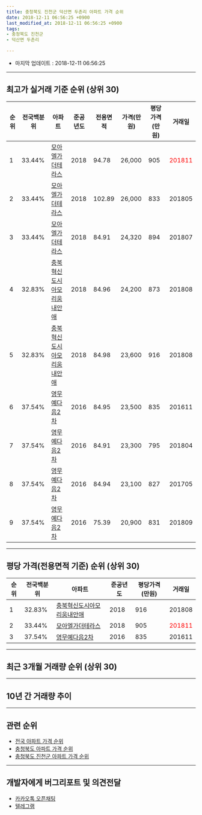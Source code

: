 ```yaml
---
title: 충청북도 진천군 덕산면 두촌리 아파트 가격 순위
date: 2018-12-11 06:56:25 +0900
last_modified_at: 2018-12-11 06:56:25 +0900
tags:
- 충청북도 진천군
- 덕산면 두촌리

---
```


* 마지막 업데이트 : 2018-12-11 06:56:25

---

## 최고가 실거래 기준 순위 (상위 30)


|순위|전국백분위|아파트|준공년도|전용면적|가격(만원)|평당가격(만원)|거래일|
|---|---|---|---|---|---|---|---|
|1|33.44%|[모아엘가더테라스](https://search.naver.com/search.naver?query=%EC%B6%A9%EC%B2%AD%EB%B6%81%EB%8F%84+%EC%A7%84%EC%B2%9C%EA%B5%B0+%EB%8D%95%EC%82%B0%EB%A9%B4+%EB%91%90%EC%B4%8C%EB%A6%AC+%EB%AA%A8%EC%95%84%EC%97%98%EA%B0%80%EB%8D%94%ED%85%8C%EB%9D%BC%EC%8A%A4)|2018|94.78|26,000|905|<span style="color:red">201811</span>|
|2|33.44%|[모아엘가더테라스](https://search.naver.com/search.naver?query=%EC%B6%A9%EC%B2%AD%EB%B6%81%EB%8F%84+%EC%A7%84%EC%B2%9C%EA%B5%B0+%EB%8D%95%EC%82%B0%EB%A9%B4+%EB%91%90%EC%B4%8C%EB%A6%AC+%EB%AA%A8%EC%95%84%EC%97%98%EA%B0%80%EB%8D%94%ED%85%8C%EB%9D%BC%EC%8A%A4)|2018|102.89|26,000|833|201805|
|3|33.44%|[모아엘가더테라스](https://search.naver.com/search.naver?query=%EC%B6%A9%EC%B2%AD%EB%B6%81%EB%8F%84+%EC%A7%84%EC%B2%9C%EA%B5%B0+%EB%8D%95%EC%82%B0%EB%A9%B4+%EB%91%90%EC%B4%8C%EB%A6%AC+%EB%AA%A8%EC%95%84%EC%97%98%EA%B0%80%EB%8D%94%ED%85%8C%EB%9D%BC%EC%8A%A4)|2018|84.91|24,320|894|201807|
|4|32.83%|[충북혁신도시아모리움내안애](https://search.naver.com/search.naver?query=%EC%B6%A9%EC%B2%AD%EB%B6%81%EB%8F%84+%EC%A7%84%EC%B2%9C%EA%B5%B0+%EB%8D%95%EC%82%B0%EB%A9%B4+%EB%91%90%EC%B4%8C%EB%A6%AC+%EC%B6%A9%EB%B6%81%ED%98%81%EC%8B%A0%EB%8F%84%EC%8B%9C%EC%95%84%EB%AA%A8%EB%A6%AC%EC%9B%80%EB%82%B4%EC%95%88%EC%95%A0)|2018|84.96|24,200|873|201808|
|5|32.83%|[충북혁신도시아모리움내안애](https://search.naver.com/search.naver?query=%EC%B6%A9%EC%B2%AD%EB%B6%81%EB%8F%84+%EC%A7%84%EC%B2%9C%EA%B5%B0+%EB%8D%95%EC%82%B0%EB%A9%B4+%EB%91%90%EC%B4%8C%EB%A6%AC+%EC%B6%A9%EB%B6%81%ED%98%81%EC%8B%A0%EB%8F%84%EC%8B%9C%EC%95%84%EB%AA%A8%EB%A6%AC%EC%9B%80%EB%82%B4%EC%95%88%EC%95%A0)|2018|84.98|23,600|916|201808|
|6|37.54%|[영무예다음2차](https://search.naver.com/search.naver?query=%EC%B6%A9%EC%B2%AD%EB%B6%81%EB%8F%84+%EC%A7%84%EC%B2%9C%EA%B5%B0+%EB%8D%95%EC%82%B0%EB%A9%B4+%EB%91%90%EC%B4%8C%EB%A6%AC+%EC%98%81%EB%AC%B4%EC%98%88%EB%8B%A4%EC%9D%8C2%EC%B0%A8)|2016|84.95|23,500|835|201611|
|7|37.54%|[영무예다음2차](https://search.naver.com/search.naver?query=%EC%B6%A9%EC%B2%AD%EB%B6%81%EB%8F%84+%EC%A7%84%EC%B2%9C%EA%B5%B0+%EB%8D%95%EC%82%B0%EB%A9%B4+%EB%91%90%EC%B4%8C%EB%A6%AC+%EC%98%81%EB%AC%B4%EC%98%88%EB%8B%A4%EC%9D%8C2%EC%B0%A8)|2016|84.91|23,300|795|201804|
|8|37.54%|[영무예다음2차](https://search.naver.com/search.naver?query=%EC%B6%A9%EC%B2%AD%EB%B6%81%EB%8F%84+%EC%A7%84%EC%B2%9C%EA%B5%B0+%EB%8D%95%EC%82%B0%EB%A9%B4+%EB%91%90%EC%B4%8C%EB%A6%AC+%EC%98%81%EB%AC%B4%EC%98%88%EB%8B%A4%EC%9D%8C2%EC%B0%A8)|2016|84.94|23,100|827|201705|
|9|37.54%|[영무예다음2차](https://search.naver.com/search.naver?query=%EC%B6%A9%EC%B2%AD%EB%B6%81%EB%8F%84+%EC%A7%84%EC%B2%9C%EA%B5%B0+%EB%8D%95%EC%82%B0%EB%A9%B4+%EB%91%90%EC%B4%8C%EB%A6%AC+%EC%98%81%EB%AC%B4%EC%98%88%EB%8B%A4%EC%9D%8C2%EC%B0%A8)|2016|75.39|20,900|831|201809|


---

## 평당 가격(전용면적 기준) 순위 (상위 30)


|순위|전국백분위|아파트|준공년도|평당가격(만원)|거래일|
|---|---|---|---|---|---|
|1|32.83%|[충북혁신도시아모리움내안애](https://search.naver.com/search.naver?query=%EC%B6%A9%EC%B2%AD%EB%B6%81%EB%8F%84+%EC%A7%84%EC%B2%9C%EA%B5%B0+%EB%8D%95%EC%82%B0%EB%A9%B4+%EB%91%90%EC%B4%8C%EB%A6%AC+%EC%B6%A9%EB%B6%81%ED%98%81%EC%8B%A0%EB%8F%84%EC%8B%9C%EC%95%84%EB%AA%A8%EB%A6%AC%EC%9B%80%EB%82%B4%EC%95%88%EC%95%A0)|2018|916|201808|
|2|33.44%|[모아엘가더테라스](https://search.naver.com/search.naver?query=%EC%B6%A9%EC%B2%AD%EB%B6%81%EB%8F%84+%EC%A7%84%EC%B2%9C%EA%B5%B0+%EB%8D%95%EC%82%B0%EB%A9%B4+%EB%91%90%EC%B4%8C%EB%A6%AC+%EB%AA%A8%EC%95%84%EC%97%98%EA%B0%80%EB%8D%94%ED%85%8C%EB%9D%BC%EC%8A%A4)|2018|905|<span style="color:red">201811</span>|
|3|37.54%|[영무예다음2차](https://search.naver.com/search.naver?query=%EC%B6%A9%EC%B2%AD%EB%B6%81%EB%8F%84+%EC%A7%84%EC%B2%9C%EA%B5%B0+%EB%8D%95%EC%82%B0%EB%A9%B4+%EB%91%90%EC%B4%8C%EB%A6%AC+%EC%98%81%EB%AC%B4%EC%98%88%EB%8B%A4%EC%9D%8C2%EC%B0%A8)|2016|835|201611|


---

## 최근 3개월 거래량 순위 (상위 30)


<div style="width:100%;">
    <canvas id="deal_count_ranking" height="250"></canvas>
</div>


<script>
new Chart(document.getElementById("deal_count_ranking"), {
    type: 'horizontalBar',
    data: {
        labels: ['모아엘가더테라스', '충북혁신도시아모리움내안애'],
        datasets: [{
            label: '실거래 수',
            data: [2, 2],
            borderColor: "rgba(255, 0, 128, 1)",
            backgroundColor: "rgba(255, 0, 128, 0.5)",
            fill: false,
        }]
    },
    options: {
        responsive: true,
        title: {
            display: true,
            text: '최근 3개월 거래량 순위'
        },
        tooltips: {
            mode: 'index',
            intersect: false,
            callbacks: {
                title: function(tooltipItems, data) {
                    return "실거래 수:";
                },
                label: function(tooltipItem, data) {
                    return data.labels[tooltipItem.index] + ": " + tooltipItem.xLabel;
                }
            }
        },
        hover: {
            mode: 'nearest',
            intersect: true
        },
        scales: {
            xAxes: [{
                display: true,
                scaleLabel: {
                    display: true,
                    labelString: '실거래 수'
                },
                ticks: {
                    suggestedMin: 0,
                }
            }],
            yAxes: [{
                display: true,
                ticks: {
                    autoSkip: false,
                    callback: function(value, index, values) {
                        if (value.length > 15)
                            return value.substr(0, 13) + "...";
                        else
                            return value;
                    }
                },
                scaleLabel: {
                    display: false,
                }
            }]
        }
    }
});

</script>


---

## 10년 간 거래량 추이


<div style="width:100%;">
    <canvas id="deal_progress" height="250"></canvas>
</div>

<script>
new Chart(document.getElementById("deal_progress"), {
    type: 'line',
    data: {
        labels: ['200812','200901','200902','200903','200904','200905','200906','200907','200908','200909','200910','200911','200912','201001','201002','201003','201004','201005','201006','201007','201008','201009','201010','201011','201012','201101','201102','201103','201104','201105','201106','201107','201108','201109','201110','201111','201112','201201','201202','201203','201204','201205','201206','201207','201208','201209','201210','201211','201212','201301','201302','201303','201304','201305','201306','201307','201308','201309','201310','201311','201312','201401','201402','201403','201404','201405','201406','201407','201408','201409','201410','201411','201412','201501','201502','201503','201504','201505','201506','201507','201508','201509','201510','201511','201512','201601','201602','201603','201604','201605','201606','201607','201608','201609','201610','201611','201612','201701','201702','201703','201704','201705','201706','201707','201708','201709','201710','201711','201712','201801','201802','201803','201804','201805','201806','201807','201808','201809','201810','201811','201812'],
        datasets: [{
            label: '실거래 수',
            pointRadius: 1,
            data: [0, 0, 0, 0, 0, 0, 0, 0, 0, 0, 0, 0, 0, 0, 0, 0, 0, 0, 0, 0, 0, 0, 0, 0, 0, 0, 0, 0, 0, 0, 0, 0, 0, 0, 0, 0, 0, 0, 0, 0, 0, 0, 0, 0, 0, 0, 0, 0, 0, 0, 0, 0, 0, 0, 0, 0, 0, 0, 0, 0, 0, 0, 0, 0, 0, 0, 0, 0, 0, 0, 0, 0, 0, 0, 0, 0, 0, 0, 0, 0, 0, 0, 0, 0, 0, 0, 0, 0, 0, 0, 0, 0, 0, 0, 0, 1, 0, 0, 2, 1, 0, 5, 1, 1, 2, 0, 1, 0, 1, 0, 1, 2, 3, 1, 4, 3, 4, 7, 1, 2, 1],
            borderColor: "rgba(255, 201, 14, 1)",
            backgroundColor: "rgba(255, 201, 14, 0.5)",
            fill: true,
        }]
    },
    options: {
        responsive: true,
        title: {
            display: true,
            text: '10년간 거래량 추이'
        },
        tooltips: {
            mode: 'index',
            intersect: false,
        },
        hover: {
            mode: 'nearest',
            intersect: true
        },
        scales: {
            xAxes: [{
                display: true,
                scaleLabel: {
                    display: true,
                    labelString: '년/월'
                }
            }],
            yAxes: [{
                display: true,
                ticks: {
                    suggestedMin: 0,
                },
                scaleLabel: {
                    display: true,
                    labelString: '실거래 수'
                }
            }]
        }
    }
});

</script>


---

## 관련 순위

- [전국 아파트 가격 순위](https://inasie.github.io/apt-ranking/전국)
- [충청북도 아파트 가격 순위](https://inasie.github.io/apt-ranking/충청북도)
- [충청북도 진천군 아파트 가격 순위](https://inasie.github.io/apt-ranking/충청북도-진천군)


---

## 개발자에게 버그리포트 및 의견전달

- [카카오톡 오픈채팅](https://open.kakao.com/o/gLJUAP4)
- [텔레그램](https://t.me/inasie)

